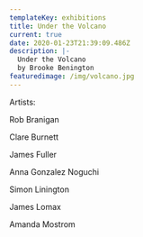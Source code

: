 ```yaml
---
templateKey: exhibitions
title: Under the Volcano
current: true
date: 2020-01-23T21:39:09.486Z
description: |-
  Under the Volcano
  by Brooke Benington
featuredimage: /img/volcano.jpg
---
```

Artists:

Rob Branigan

Clare Burnett

James Fuller

Anna Gonzalez Noguchi

Simon Linington

James Lomax

Amanda Mostrom
